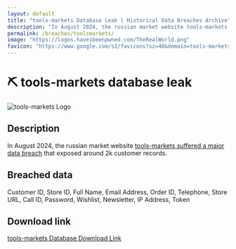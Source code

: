```yaml
---
layout: default
title: "tools-markets Database Leak | Historical Data Breaches Archive"
description: "In August 2024, the russian market website tools-markets suffered a major data breach that exposed around 2k customer records."
permalink: /breaches/toolsmarkets/
image: "https://logos.haveibeenpwned.com/TheRealWorld.png"
favicon: "https://www.google.com/s2/favicons?sz=48&domain=tools-markets.ru"
---
```


# ⛏️ tools-markets database leak

![tools-markets Logo](https://tools-markets.ru/image/data/logo.png)

## Description

In August 2024, the russian market website <a href="https://redirect.trace.rip/?url=https://darkwebinformer.com/anonmoose-allegedly-leaked-toolsmarkets-database/" target="_blank" rel="noopener noreferrer">tools-markets suffered a major data breach</a> that exposed around 2k customer records.

## Breached data

Customer ID, Store ID, Full Name, Email Address, Order ID, Telephone, Store URL, Call ID, Password, Wishlist, Newsletter, IP Address, Token

## Download link

[tools-markets Database Download Link](https://redirect.trace.rip/?url=https://buzzheavier.com/cuk7jj9y3iya)